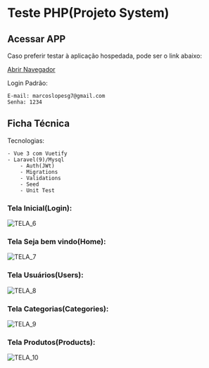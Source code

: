 # Teste PHP(Projeto System)

## Acessar APP

Caso preferir testar à aplicação hospedada, pode ser o link abaixo:

[Abrir Navegador](http://sistemadourados.ddns.net:8008)

Login Padrão:

```
E-mail: marcoslopesg7@gmail.com
Senha: 1234
```

## Ficha Técnica

Tecnologias:

    - Vue 3 com Vuetify
    - Laravel(9)/Mysql
        - Auth(JWt)
        - Migrations
        - Validations
        - Seed
        - Unit Test
    

### Tela Inicial(Login):

![TELA_6](https://github.com/marcosggoncalves/test-php-laravel/blob/master/backend/imagens/TELA_6.png?raw=true)

### Tela Seja bem vindo(Home):

![TELA_7](https://github.com/marcosggoncalves/test-php-laravel/blob/master/backend/imagens/TELA_7.png?raw=true)

### Tela Usuários(Users):

![TELA_8](https://github.com/marcosggoncalves/test-php-laravel/blob/master/backend/imagens/TELA_8.png?raw=true)

### Tela Categorias(Categories):

![TELA_9](https://github.com/marcosggoncalves/test-php-laravel/blob/master/backend/imagens/TELA_9.png?raw=true)

### Tela Produtos(Products):

![TELA_10](https://github.com/marcosggoncalves/test-php-laravel/blob/master/backend/imagens/TELA_10.png?raw=true)


